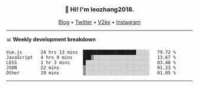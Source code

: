 <h3 align="center">👋 Hi! I'm leozhang2018.</h3>
<p align="center">
  <a href="https://code.leozhang2018.me">Blog</a> •
  <a href="https://twitter.com/leozhang2018">Twitter</a> •
  <a href="https://www.v2ex.com/member/leozhang">V2ex</a> •
  <a href="https://www.instagram.com/leozhanghere">Instagram</a>
</p>

-------

📊 **Weekly development breakdown**
<!--START_SECTION:waka-->
```text
Vue.js       24 hrs 13 mins  ████████████████████░░░░░   79.72 % 
JavaScript   4 hrs 9 mins    ███▒░░░░░░░░░░░░░░░░░░░░░   13.67 % 
LESS         1 hr 3 mins     █░░░░░░░░░░░░░░░░░░░░░░░░   03.48 % 
JSON         22 mins         ▒░░░░░░░░░░░░░░░░░░░░░░░░   01.23 % 
Other        19 mins         ▒░░░░░░░░░░░░░░░░░░░░░░░░   01.05 % 
```
<!--END_SECTION:waka-->
-------
